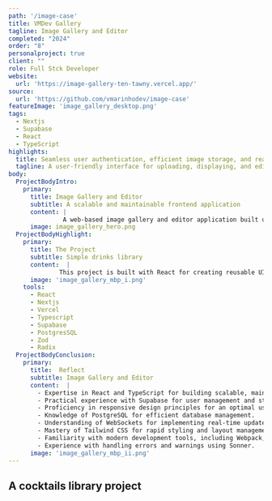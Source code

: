 ```yaml
---
path: '/image-case'
title: VMDev Gallery
tagline: Image Gallery and Editor
completed: "2024"
order: "8"
personalproject: true
client: ""
role: Full Stck Developer
website:
  url: 'https://image-gallery-ten-tawny.vercel.app/'
source:
  url: 'https://github.com/vmarinhodev/image-case'
featureImage: 'image_gallery_desktop.png'
tags:
  - Nextjs
  - Supabase
  - React
  - TypeScript
highlights:
  title: Seamless user authentication, efficient image storage, and real-time updates
  tagline: A user-friendly interface for uploading, displaying, and editing images
body:
  ProjectBodyIntro:
    primary:
      title: Image Gallery and Editor 
      subtitle: A scalable and maintainable frontend application
      content: |
               A web-based image gallery and editor application built using a modern tech stack, showcasing a user-friendly interface for uploading, displaying, and editing images. The application utilizes a grid-based layout to showcase images, with features such as image editing and updating using a file uploader form.
      image: image_gallery_hero.png
  ProjectBodyHighlight:
    primary:
      title: The Project
      subtitle: Simple drinks library
      content:  |
              This project is built with React for creating reusable UI components, TypeScript for type safety and maintainability, and Radix UI for icons and additional UI elements, with styling handled using Tailwind CSS.
      image: 'image_gallery_mbp_i.png'
    tools:
      - React
      - Nextjs
      - Vercel
      - Typescript
      - Supabase
      - PostgresSQL
      - Zod
      - Radix
  ProjectBodyConclusion:
    primary:
      title:  Reflect
      subtitle: Image Gallery and Editor
      content:  |
        - Expertise in React and TypeScript for building scalable, maintainable applications.
        - Practical experience with Supabase for user management and storage.
        - Proficiency in responsive design principles for an optimal user experience.
        - Knowledge of PostgreSQL for efficient database management.
        - Understanding of WebSockets for implementing real-time updates.
        - Mastery of Tailwind CSS for rapid styling and layout management.
        - Familiarity with modern development tools, including Webpack, ESLint, and Zod.
        - Experience with handling errors and warnings using Sonner.
      image: 'image_gallery_mbp_ii.png'
---
```


## A cocktails library project

